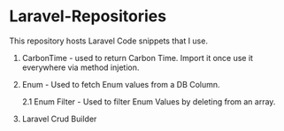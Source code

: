 # Laravel-Repositories
This repository hosts Laravel Code snippets that I use.

1. CarbonTime - used to return Carbon Time. Import it once use it everywhere via method injetion.

2. Enum - Used to fetch Enum values from a DB Column.

	2.1 Enum Filter - Used to filter Enum Values by deleting from an array.

3. Laravel Crud Builder
